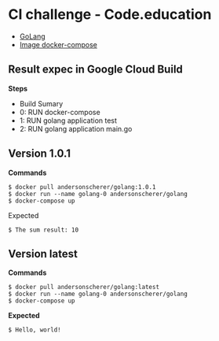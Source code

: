 # CI challenge - Code.education 

- [GoLang](https://hub.docker.com/repository/docker/andersonscherer/golang)
- [Image docker-compose](https://github.com/anderson-scherer/docker-compose)

## Result expec in Google Cloud Build

**Steps**
- Build Sumary
- 0: RUN docker-compose
- 1: RUN golang application test
- 2: RUN golang application main.go

## Version 1.0.1

**Commands**
```
$ docker pull andersonscherer/golang:1.0.1
$ docker run --name golang-0 andersonscherer/golang
$ docker-compose up
```

Expected

```
$ The sum result: 10
```

## Version latest

**Commands**
```
$ docker pull andersonscherer/golang:latest
$ docker run --name golang-0 andersonscherer/golang
$ docker-compose up
```

**Expected**

```
$ Hello, world!
```